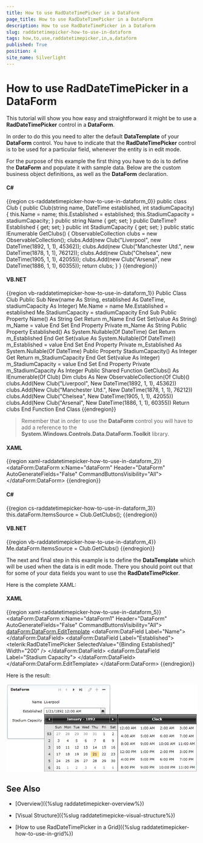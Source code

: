 ```yaml
---
title: How to use RadDateTimePicker in a DataForm
page_title: How to use RadDateTimePicker in a DataForm
description: How to use RadDateTimePicker in a DataForm
slug: raddatetimepicker-how-to-use-in-dataform
tags: how,to,use,raddatetimepicker,in,a,dataform
published: True
position: 4
site_name: Silverlight
---
```


# How to use RadDateTimePicker in a DataForm

This tutorial will show you how easy and straightforward it might be to use a __RadDateTimePicker__ control in a __DataForm__.

In order to do this you need to alter the default __DataTemplate__ of your __DataForm__ control. You have to indicate that the __RadDateTimePicker__ control is to be used for a particular field, whenever the entity is in edit mode.

For the purpose of this example the first thing you have to do is to define the __DataForm__ and populate it with sample data. Below are the custom business object definitions, as well as the __DataForm__ declaration.

#### __C#__

{{region cs-raddatetimepicker-how-to-use-in-dataform_0}}
	public class Club
	{
	    public Club(string name, DateTime established, int stadiumCapacity)
	    {
	        this.Name = name;
	        this.Established = established;
	        this.StadiumCapacity = stadiumCapacity;
	    }
	    public string Name
	    {
	        get;
	        set;
	    }
	    public DateTime? Established
	    {
	        get;
	        set;
	    }
	    public int StadiumCapacity
	    {
	        get;
	        set;
	    }
	    public static IEnumerable<Club> GetClubs()
	    {
	        ObservableCollection<Club> clubs = new ObservableCollection<Club>();
	        clubs.Add(new Club("Liverpool", new DateTime(1892, 1, 1), 45362));
	        clubs.Add(new Club("Manchester Utd.", new DateTime(1878, 1, 1), 76212));
	        clubs.Add(new Club("Chelsea", new DateTime(1905, 1, 1), 42055));
	        clubs.Add(new Club("Arsenal", new DateTime(1886, 1, 1), 60355));
	        return clubs;
	    }
	}
{{endregion}}

#### __VB.NET__

{{region vb-raddatetimepicker-how-to-use-in-dataform_1}}
	Public Class Club
	    Public Sub New(name As String, established As DateTime, stadiumCapacity As Integer)
	        Me.Name = name
	        Me.Established = established
	        Me.StadiumCapacity = stadiumCapacity
	    End Sub
	    Public Property Name() As String
	        Get
	            Return m_Name
	        End Get
	        Set(value As String)
	            m_Name = value
	        End Set
	    End Property
	    Private m_Name As String
	    Public Property Established() As System.Nullable(Of DateTime)
	        Get
	            Return m_Established
	        End Get
	        Set(value As System.Nullable(Of DateTime))
	            m_Established = value
	        End Set
	    End Property
	    Private m_Established As System.Nullable(Of DateTime)
	    Public Property StadiumCapacity() As Integer
	        Get
	            Return m_StadiumCapacity
	        End Get
	        Set(value As Integer)
	            m_StadiumCapacity = value
	        End Set
	    End Property
	    Private m_StadiumCapacity As Integer
	    Public Shared Function GetClubs() As IEnumerable(Of Club)
	        Dim clubs As New ObservableCollection(Of Club)()
	        clubs.Add(New Club("Liverpool", New DateTime(1892, 1, 1), 45362))
	        clubs.Add(New Club("Manchester Utd.", New DateTime(1878, 1, 1), 76212))
	        clubs.Add(New Club("Chelsea", New DateTime(1905, 1, 1), 42055))
	        clubs.Add(New Club("Arsenal", New DateTime(1886, 1, 1), 60355))
	        Return clubs
	    End Function
	End Class
{{endregion}}

>Remember that in order to use the __DataForm__ control you will have to add a reference to the __System.Windows.Controls.Data.DataForm.Toolkit__ library.

#### __XAML__

{{region xaml-raddatetimepicker-how-to-use-in-dataform_2}}
	<Grid x:Name="LayoutRoot"
	Background="White">
	    <dataForm:DataForm x:Name="dataForm"
	                       Header="DataForm"
	                       AutoGenerateFields="False"
	                       CommandButtonsVisibility="All">
	    </dataForm:DataForm>
	</Grid>
{{endregion}}

#### __C#__

{{region cs-raddatetimepicker-how-to-use-in-dataform_3}}
	this.dataForm.ItemsSource = Club.GetClubs();
{{endregion}}

#### __VB.NET__

{{region vb-raddatetimepicker-how-to-use-in-dataform_4}}
	Me.dataForm.ItemsSource = Club.GetClubs()
{{endregion}}

The next and final step in this example is to define the __DataTemplate__ which will be used when the data is in edit mode. There you should point out that for some of your data fields you want to use the __RadDateTimePicker__.

Here is the complete XAML:

#### __XAML__

{{region xaml-raddatetimepicker-how-to-use-in-dataform_5}}
	<Grid x:Name="LayoutRoot1"
	Background="White">
	    <dataForm:DataForm x:Name="dataForm1"
	                       Header="DataForm"
	                       AutoGenerateFields="False"
	                       CommandButtonsVisibility="All">
	        <dataForm:DataForm.EditTemplate>
	            <DataTemplate>
	                <StackPanel>
	                    <dataForm:DataField Label="Name">
	                        <TextBlock Text="{Binding Name}"></TextBlock>
	                    </dataForm:DataField>
	                    <dataForm:DataField Label="Established">
	                        <telerik:RadDateTimePicker SelectedValue="{Binding Established}" Width="200" />
	                    </dataForm:DataField>
	                    <dataForm:DataField Label="Stadium Capacity">
	                        <TextBlock Text="{Binding StadiumCapacity}"></TextBlock>
	                    </dataForm:DataField>
	                </StackPanel>
	            </DataTemplate>
	        </dataForm:DataForm.EditTemplate>
	    </dataForm:DataForm>
	</Grid>
{{endregion}}

Here is the result:

![](images/dateTimePicker_how_to_use_in_dataForm_010.png)

## See Also

 * [Overview]({%slug raddatetimepicker-overview%})

 * [Visual Structure]({%slug raddatetimepicke-visual-structure%})

 * [How to use RadDateTimePicker in a Grid]({%slug raddatetimepicker-how-to-use-in-grid%})
